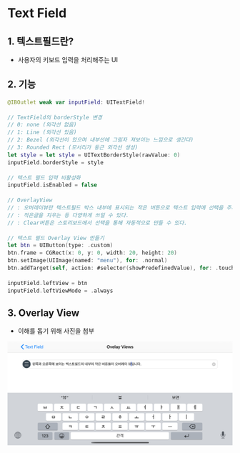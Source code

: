 # Text Field

## 1. 텍스트필드란?
- 사용자의 키보드 입력을 처리해주는 UI

## 2. 기능
~~~swift
@IBOutlet weak var inputField: UITextField!

// TextField의 borderStyle 변경
// 0: none (외각선 없음)
// 1: Line (외각선 있음)
// 2: Bezel (외각선이 있으며 내부선에 그림자 져보이는 느낌으로 생긴다)
// 3: Rounded Rect (모서리가 둥근 외각선 생성)
let style = let style = UITextBorderStyle(rawValue: 0)
inputField.borderStyle = style

// 텍스트 필드 입력 비활성화
inputField.isEnabled = false

// OverlayView
// : 오버레이뷰란 텍스트필드 박스 내부에 표시되는 작은 버튼으로 텍스트 입력에 선택을 주거나
// : 적은글을 지우는 등 다양하게 쓰일 수 있다.
// : Clear버튼은 스토리보드에서 선택을 통해 자동적으로 만들 수 있다.

// 텍스트 필드 Overlay View 만들기
let btn = UIButton(type: .custom)
btn.frame = CGRect(x: 0, y: 0, width: 20, height: 20)
btn.setImage(UIImage(named: "menu"), for: .normal)
btn.addTarget(self, action: #selector(showPredefinedValue), for: .touchUpInside)
      
inputField.leftView = btn
inputField.leftViewMode = .always
~~~

## 3. Overlay View

- 이해를 돕기 위해 사진을 첨부

![pic](./image/pic1.png)